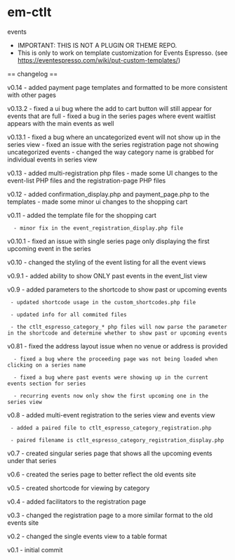 em-ctlt
=======

events

* IMPORTANT: THIS IS NOT A PLUGIN OR THEME REPO. 
* This is only to work on template customization for Events Espresso. (see https://eventespresso.com/wiki/put-custom-templates/)

== changelog ==

v0.14 - added payment page templates and formatted to be more consistent with other pages

v0.13.2 - fixed a ui bug where the add to cart button will still appear for events that are full
        - fixed a bug in the series pages where event waitlist appears with the main events as well

v0.13.1 - fixed a bug where an uncategorized event will not show up in the series view
        - fixed an issue with the series registration page not showing uncategorized events
        - changed the way category name is grabbed for individual events in series view

v0.13 - added multi-registration php files
      - made some UI changes to the event-list PHP files and the registration-page PHP files

v0.12 
      - added confirmation_display.php and payment_page.php to the templates
      - made some minor ui changes to the shopping cart

v0.11 
      - added the template file for the shopping cart
      
      - minor fix in the event_registration_display.php file

v0.10.1 
        - fixed an issue with single series page only displaying the first upcoming event in the series

v0.10 
      - changed the styling of the event listing for all the event views

v0.9.1 
       - added ability to show ONLY past events in the event_list view

v0.9 
     - added parameters to the shortcode to show past or upcoming events
     
     - updated shortcode usage in the custom_shortcodes.php file
     
     - updated info for all commited files
     
     - the ctlt_espresso_category_* php files will now parse the parameter in the shortcode and determine whether to show past or upcoming events

v0.81 
      - fixed the address layout issue when no venue or address is provided
     
      - fixed a bug where the proceeding page was not being loaded when clicking on a series name
     
      - fixed a bug where past events were showing up in the current events section for series
     
      - recurring events now only show the first upcoming one in the series view

v0.8 
     - added multi-event registration to the series view and events view
     
     - added a paired file to ctlt_espresso_category_registration.php
     
     - paired filename is ctlt_espresso_category_registration_display.php

v0.7 
     - created singular series page that shows all the upcoming events under that series

v0.6 
     - created the series page to better reflect the old events site

v0.5 
     - created shortcode for viewing by category

v0.4 
     - added facilitators to the registration page

v0.3 
     - changed the registration page to a more similar format to the old events site

v0.2 
     - changed the single events view to a table format

v0.1 
     - initial commit
